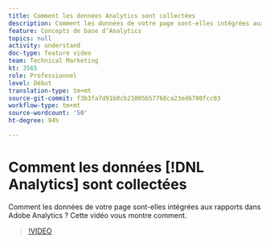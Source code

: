 ```yaml
---
title: Comment les données Analytics sont collectées
description: Comment les données de votre page sont-elles intégrées aux rapports dans Adobe Analytics ? Cette vidéo vous montre comment.
feature: Concepts de base d’Analytics
topics: null
activity: understand
doc-type: feature video
team: Technical Marketing
kt: 3565
role: Professionnel
level: Début
translation-type: tm+mt
source-git-commit: f3b3fa7d91b0cb21005b57768ca23ed6700fcc03
workflow-type: tm+mt
source-wordcount: '50'
ht-degree: 94%

---
```



# Comment les données [!DNL Analytics] sont collectées

Comment les données de votre page sont-elles intégrées aux rapports dans Adobe Analytics ? Cette vidéo vous montre comment.

>[!VIDEO](https://video.tv.adobe.com/v/28768/?quality=12)
